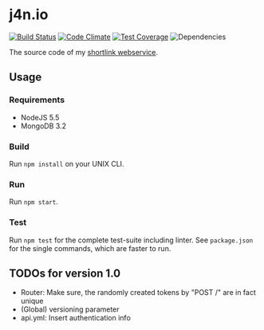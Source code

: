# j4n.io

[![Build Status](https://api.travis-ci.org/jotaen/j4n.io.svg)](https://travis-ci.org/jotaen/j4n.io)
[![Code Climate](https://codeclimate.com/github/jotaen/j4n.io/badges/gpa.svg)](https://codeclimate.com/github/jotaen/j4n.io)
[![Test Coverage](https://codeclimate.com/github/jotaen/j4n.io/badges/coverage.svg)](https://codeclimate.com/github/jotaen/j4n.io/coverage)
![Dependencies](https://david-dm.org/jotaen/j4n.io.svg)

The source code of my [shortlink webservice](http://blog.jotaen.net/Toqw4/lets-build-a-rest-service).

## Usage

### Requirements

- NodeJS 5.5
- MongoDB 3.2

### Build

Run `npm install` on your UNIX CLI.

### Run

Run `npm start`.

### Test

Run `npm test` for the complete test-suite including linter. See `package.json`
for the single commands, which are faster to run.

## TODOs for version 1.0

- Router: Make sure, the randomly created tokens by "POST /" are in fact unique
- (Global) versioning parameter
- api.yml: Insert authentication info
